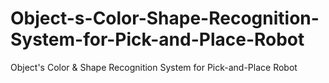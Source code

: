 # Object-s-Color-Shape-Recognition-System-for-Pick-and-Place-Robot
Object's Color &amp; Shape Recognition System for Pick-and-Place Robot
